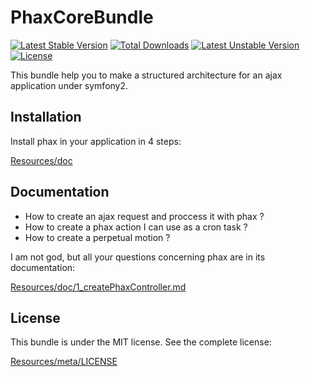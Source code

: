 PhaxCoreBundle
==============

[![Latest Stable Version](https://poser.pugx.org/phax/phax-bundle/v/stable.png)](https://packagist.org/packages/phax/phax-bundle) [![Total Downloads](https://poser.pugx.org/phax/phax-bundle/downloads.png)](https://packagist.org/packages/phax/phax-bundle) [![Latest Unstable Version](https://poser.pugx.org/phax/phax-bundle/v/unstable.png)](https://packagist.org/packages/phax/phax-bundle) [![License](https://poser.pugx.org/phax/phax-bundle/license.png)](https://packagist.org/packages/phax/phax-bundle)

This bundle help you to make a structured architecture for an ajax application under symfony2.


Installation
------------

Install phax in your application in 4 steps:

[Resources/doc](https://github.com/alcalyn/phax-bundle/blob/master/Phax/CoreBundle/Resources/doc/index.md)


Documentation
-------------

- How to create an ajax request and proccess it with phax ?
- How to create a phax action I can use as a cron task ?
- How to create a perpetual motion ?

I am not god, but all your questions concerning phax are in its documentation:


[Resources/doc/1_createPhaxController.md](https://github.com/alcalyn/phax-bundle/blob/master/Phax/CoreBundle/Resources/doc/1_createPhaxController.md)


License
-------

This bundle is under the MIT license. See the complete license:

[Resources/meta/LICENSE](https://github.com/alcalyn/phax-bundle/blob/master/Phax/CoreBundle/Resources/meta/LICENSE)

